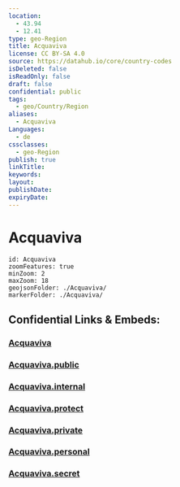 ```yaml
---
location:
  - 43.94
  - 12.41
type: geo-Region
title: Acquaviva
license: CC BY-SA 4.0
source: https://datahub.io/core/country-codes
isDeleted: false
isReadOnly: false
draft: false
confidential: public
tags:
  - geo/Country/Region
aliases:
  - Acquaviva
Languages:
  - de
cssclasses:
  - geo-Region
publish: true
linkTitle:
keywords:
layout:
publishDate:
expiryDate:
---
```


# Acquaviva

```leaflet
id: Acquaviva
zoomFeatures: true 
minZoom: 2 
maxZoom: 18
geojsonFolder: ./Acquaviva/
markerFolder: ./Acquaviva/
```


## Confidential Links & Embeds: 

### [Acquaviva](/_Standards/Earth/Continent/Europe/Europe~South/San_Marino/Castelli~San_Marino/Acquaviva.md) 

### [Acquaviva.public](/_public/Earth/Continent/Europe/Europe~South/San_Marino/Castelli~San_Marino/Acquaviva.public.md) 

### [Acquaviva.internal](/_internal/Earth/Continent/Europe/Europe~South/San_Marino/Castelli~San_Marino/Acquaviva.internal.md) 

### [Acquaviva.protect](/_protect/Earth/Continent/Europe/Europe~South/San_Marino/Castelli~San_Marino/Acquaviva.protect.md) 

### [Acquaviva.private](/_private/Earth/Continent/Europe/Europe~South/San_Marino/Castelli~San_Marino/Acquaviva.private.md) 

### [Acquaviva.personal](/_personal/Earth/Continent/Europe/Europe~South/San_Marino/Castelli~San_Marino/Acquaviva.personal.md) 

### [Acquaviva.secret](/_secret/Earth/Continent/Europe/Europe~South/San_Marino/Castelli~San_Marino/Acquaviva.secret.md)

